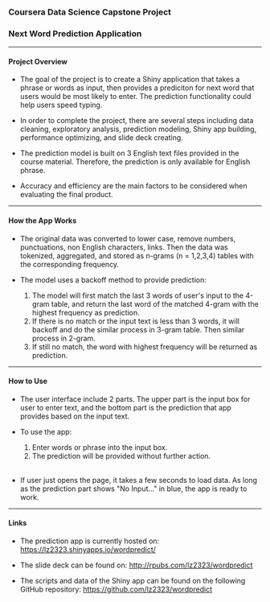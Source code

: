 ### Coursera Data Science Capstone Project
### Next Word Prediction Application 

***** 

#### Project Overview 

- The goal of the project is to create a Shiny application that takes a phrase or words as input, then provides a prediciton for next word that users would be most likely to enter. The prediction functionality could help users speed typing.

- In order to complete the project, there are several steps including data cleaning, exploratory analysis, prediction modeling, Shiny app building, performance optimizing, and slide deck creating.  

- The prediction model is built on 3 English text files provided in the course material. Therefore, the prediction is only available for English phrase. 

- Accuracy and efficiency are the main factors to be considered when evaluating the final product. 

*****

#### How the App Works 

-  The original data was converted to lower case, remove numbers, punctuations, non English characters, links. Then the data was tokenized, aggregated, and stored as n-grams (n = 1,2,3,4) tables with the corresponding frequency. 

- The model uses a backoff method to provide prediction:
    1. The model will first match the last 3 words of user's input to the 4-gram table,  and return the last word of the matched 4-gram with the highest frequency as prediction. 
    2. If there is no match or the input text is less than 3 words, it will backoff and do the similar process in 3-gram table. Then similar process in 2-gram. 
    3. If still no match, the word with highest frequency will be returned as prediction.

***** 


#### How to Use 

- The user interface include 2 parts. The upper part is the input box for user to enter text, and the bottom part is the prediction that app provides based on the input text.

- To use the app:
    1. Enter words or phrase into the input box.
    2. The prediction will be provided without further action.  
    <br>
- If user just opens the page, it takes a few seconds to load data. As long as the prediction part shows "No Input..." in blue, the app is ready to work.

***** 

#### Links 

- The prediction app is currently hosted on: https://lz2323.shinyapps.io/wordpredict/ 

- The slide deck can be found on: http://rpubs.com/lz2323/wordpredict 

- The scripts and data of the Shiny app can be found on the following GitHub repository: https://github.com/lz2323/wordpredict


